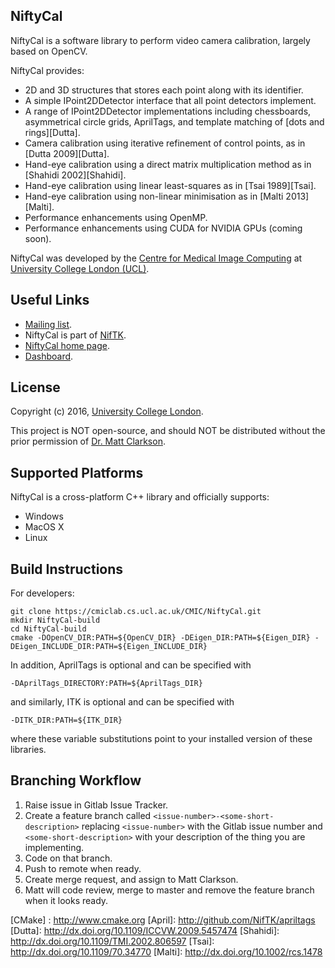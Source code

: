 NiftyCal
---------

NiftyCal is a software library to perform
video camera calibration, largely based on OpenCV.

NiftyCal provides:
 - 2D and 3D structures that stores each point along with its identifier.
 - A simple IPoint2DDetector interface that all point detectors implement.
 - A range of IPoint2DDetector implementations including chessboards, asymmetrical circle grids, AprilTags,
   and template matching of [dots and rings][Dutta].
 - Camera calibration using iterative refinement of control points, as in [Dutta 2009][Dutta].
 - Hand-eye calibration using a direct matrix multiplication method as in [Shahidi 2002][Shahidi].
 - Hand-eye calibration using linear least-squares as in [Tsai 1989][Tsai].
 - Hand-eye calibration using non-linear minimisation as in [Malti 2013][Malti].
 - Performance enhancements using OpenMP.
 - Performance enhancements using CUDA for NVIDIA GPUs (coming soon).

NiftyCal was developed by the [Centre for Medical Image Computing][cmic] at [University College London (UCL)][ucl].

Useful Links
------------------

 - [Mailing list][mailinglist].
 - NiftyCal is part of [NifTK][niftk].
 - [NiftyCal home page][NiftyCalHome].
 - [Dashboard][dashboard].

License
-----------

Copyright (c) 2016, [University College London][ucl].

This project is NOT open-source, and should NOT be distributed
without the prior permission of [Dr. Matt Clarkson][matt].


Supported Platforms
-----------------------------

NiftyCal is a cross-platform C++ library and officially supports:

 - Windows
 - MacOS X
 - Linux


Build Instructions
-----------------------------

For developers:

```
git clone https://cmiclab.cs.ucl.ac.uk/CMIC/NiftyCal.git
mkdir NiftyCal-build
cd NiftyCal-build
cmake -DOpenCV_DIR:PATH=${OpenCV_DIR} -DEigen_DIR:PATH=${Eigen_DIR} -DEigen_INCLUDE_DIR:PATH=${Eigen_INCLUDE_DIR}
```
In addition, AprilTags is optional and can be specified with
```
-DAprilTags_DIRECTORY:PATH=${AprilTags_DIR}
```
and similarly, ITK is optional and can be specified with
```
-DITK_DIR:PATH=${ITK_DIR}
```

where these variable substitutions point to your installed version of these libraries.


Branching Workflow
------------------

 1. Raise issue in Gitlab Issue Tracker.
 2. Create a feature branch called ```<issue-number>-<some-short-description>```
    replacing ```<issue-number>``` with the Gitlab issue number
    and ```<some-short-description>``` with your description of the thing you are implementing.
 3. Code on that branch.
 4. Push to remote when ready.
 5. Create merge request, and assign to Matt Clarkson.
 6. Matt will code review, merge to master and remove the feature branch when it looks ready.

[cmic]: http://cmic.cs.ucl.ac.uk
[ucl]: http://www.ucl.ac.uk
[mailinglist]: https://www.mailinglists.ucl.ac.uk/mailman/listinfo/niftk-users
[dashboard]: http://cdash.cmiclab.cs.ucl.ac.uk/index.php?project=NiftyCal
[citation]: http://link.springer.com/article/10.1007%2Fs11548-014-1124-7
[niftk]: http://www.niftk.org
[NiftyCalHome]: https://cmiclab.cs.ucl.ac.uk/CMIC/NiftyCal
[matt]: http://www.mattclarkson.co.uk
[CMake] : http://www.cmake.org
[April]: http://github.com/NifTK/apriltags
[Dutta]: http://dx.doi.org/10.1109/ICCVW.2009.5457474
[Shahidi]: http://dx.doi.org/10.1109/TMI.2002.806597
[Tsai]: http://dx.doi.org/10.1109/70.34770
[Malti]: http://dx.doi.org/10.1002/rcs.1478
